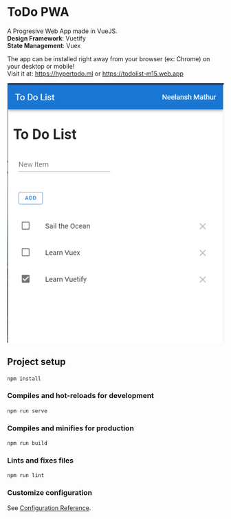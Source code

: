 # ToDo PWA
A Progresive Web App made in VueJS.  
__Design Framework__: Vuetify  
__State Management__: Vuex

The app can be installed right away from your browser (ex: Chrome) on your desktop or mobile!  
Visit it at: https://hypertodo.ml or https://todolist-m15.web.app

![Hyper ToDo](images/1.png)

## Project setup
```
npm install
```

### Compiles and hot-reloads for development
```
npm run serve
```

### Compiles and minifies for production
```
npm run build
```

### Lints and fixes files
```
npm run lint
```

### Customize configuration
See [Configuration Reference](https://cli.vuejs.org/config/).
